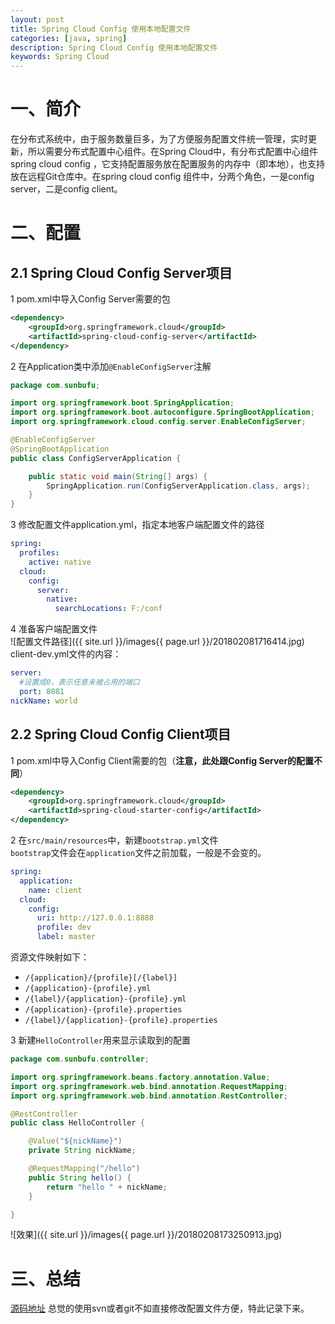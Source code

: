 ```yaml
---
layout: post
title: Spring Cloud Config 使用本地配置文件
categories: [java, spring]
description: Spring Cloud Config 使用本地配置文件
keywords: Spring Cloud
---
```


# 一、简介
在分布式系统中，由于服务数量巨多，为了方便服务配置文件统一管理，实时更新，所以需要分布式配置中心组件。在Spring Cloud中，有分布式配置中心组件spring cloud config ，它支持配置服务放在配置服务的内存中（即本地），也支持放在远程Git仓库中。在spring cloud config 组件中，分两个角色，一是config server，二是config client。

# 二、配置

## 2.1 Spring Cloud Config Server项目
1 pom.xml中导入Config Server需要的包

```xml
<dependency>
    <groupId>org.springframework.cloud</groupId>
    <artifactId>spring-cloud-config-server</artifactId>
</dependency>
```

2 在Application类中添加`@EnableConfigServer`注解

```java
package com.sunbufu;

import org.springframework.boot.SpringApplication;
import org.springframework.boot.autoconfigure.SpringBootApplication;
import org.springframework.cloud.config.server.EnableConfigServer;

@EnableConfigServer
@SpringBootApplication
public class ConfigServerApplication {

	public static void main(String[] args) {
		SpringApplication.run(ConfigServerApplication.class, args);
	}
}
```

3 修改配置文件application.yml，指定本地客户端配置文件的路径

```yml
spring:
  profiles:
    active: native
  cloud:
    config:
      server:
        native:
          searchLocations: F:/conf
```

4 准备客户端配置文件  
![配置文件路径]({{ site.url }}/images{{ page.url }}/201802081716414.jpg)
client-dev.yml文件的内容：

```yml
server:
  #设置成0，表示任意未被占用的端口
  port: 8081
nickName: world
```

## 2.2 Spring Cloud Config Client项目
1 pom.xml中导入Config Client需要的包（**注意，此处跟Config Server的配置不同**）

```xml
<dependency>
    <groupId>org.springframework.cloud</groupId>
    <artifactId>spring-cloud-starter-config</artifactId>
</dependency>
```

2 在`src/main/resources`中，新建`bootstrap.yml`文件  
`bootstrap`文件会在`application`文件之前加载，一般是不会变的。 
  
```yml
spring:
  application:
    name: client
  cloud:
    config:
      uri: http://127.0.0.1:8888
      profile: dev
      label: master
```

资源文件映射如下：

 - `/{application}/{profile}[/{label}]`
 - `/{application}-{profile}.yml`
 - `/{label}/{application}-{profile}.yml`
 - `/{application}-{profile}.properties`
 - `/{label}/{application}-{profile}.properties`
 
 3 新建`HelloController`用来显示读取到的配置
 
```java
package com.sunbufu.controller;

import org.springframework.beans.factory.annotation.Value;
import org.springframework.web.bind.annotation.RequestMapping;
import org.springframework.web.bind.annotation.RestController;

@RestController
public class HelloController {

	@Value("${nickName}")
	private String nickName;

	@RequestMapping("/hello")
	public String hello() {
		return "hello " + nickName;
	}

}
```

 ![效果]({{ site.url }}/images{{ page.url }}/20180208173250913.jpg)

# 三、总结
[源码地址](https://github.com/sunbufu/sunbufu-cloud)
总觉的使用svn或者git不如直接修改配置文件方便，特此记录下来。

